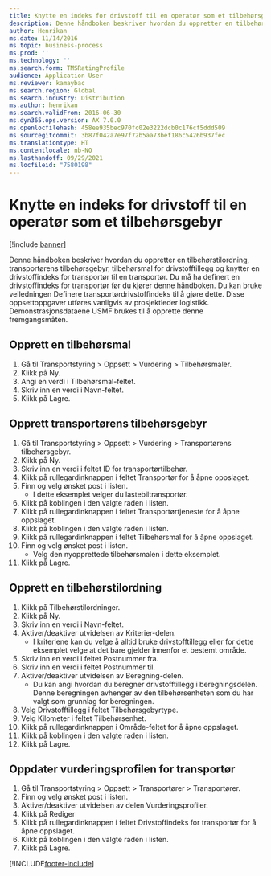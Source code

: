 ```yaml
---
title: Knytte en indeks for drivstoff til en operatør som et tilbehørsgebyr
description: Denne håndboken beskriver hvordan du oppretter en tilbehørstilordning, transportørens tilbehørsgebyr, tilbehørsmal for drivstofftillegg og knytter en drivstoffindeks for transportør til en transportør.
author: Henrikan
ms.date: 11/14/2016
ms.topic: business-process
ms.prod: ''
ms.technology: ''
ms.search.form: TMSRatingProfile
audience: Application User
ms.reviewer: kamaybac
ms.search.region: Global
ms.search.industry: Distribution
ms.author: henrikan
ms.search.validFrom: 2016-06-30
ms.dyn365.ops.version: AX 7.0.0
ms.openlocfilehash: 458ee935bec970fc02e3222dcb0c176cf5ddd509
ms.sourcegitcommit: 3b87f042a7e97f72b5aa73bef186c5426b937fec
ms.translationtype: HT
ms.contentlocale: nb-NO
ms.lasthandoff: 09/29/2021
ms.locfileid: "7580198"
---
```

# <a name="associate-a-fuel-index-with-a-carrier-as-an-accessorial-charge"></a>Knytte en indeks for drivstoff til en operatør som et tilbehørsgebyr

[!include [banner](../../includes/banner.md)]

Denne håndboken beskriver hvordan du oppretter en tilbehørstilordning, transportørens tilbehørsgebyr, tilbehørsmal for drivstofftillegg og knytter en drivstoffindeks for transportør til en transportør. Du må ha definert en drivstoffindeks for transportør før du kjører denne håndboken. Du kan bruke veiledningen Definere transportørdrivstoffindeks til å gjøre dette. Disse oppsettoppgaver utføres vanligvis av prosjektleder logistikk. Demonstrasjonsdataene USMF brukes til å opprette denne fremgangsmåten.


## <a name="create-an-accessorial-master"></a>Opprett en tilbehørsmal
1. Gå til Transportstyring > Oppsett > Vurdering > Tilbehørsmaler.
2. Klikk på Ny.
3. Angi en verdi i Tilbehørsmal-feltet.
4. Skriv inn en verdi i Navn-feltet.
5. Klikk på Lagre.

## <a name="create-a-carrier-accessorial-charge"></a>Opprett transportørens tilbehørsgebyr
1. Gå til Transportstyring > Oppsett > Vurdering > Transportørens tilbehørsgebyr.
2. Klikk på Ny.
3. Skriv inn en verdi i feltet ID for transportørtilbehør.
4. Klikk på rullegardinknappen i feltet Transportør for å åpne oppslaget.
5. Finn og velg ønsket post i listen.
    * I dette eksemplet velger du lastebiltransportør.  
6. Klikk på koblingen i den valgte raden i listen.
7. Klikk på rullegardinknappen i feltet Transportørtjeneste for å åpne oppslaget.
8. Klikk på koblingen i den valgte raden i listen.
9. Klikk på rullegardinknappen i feltet Tilbehørsmal for å åpne oppslaget.
10. Finn og velg ønsket post i listen.
    * Velg den nyopprettede tilbehørsmalen i dette eksemplet.  
11. Klikk på Lagre.

## <a name="create-an-accessorial-assignment"></a>Opprett en tilbehørstilordning
1. Klikk på Tilbehørstilordninger.
2. Klikk på Ny.
3. Skriv inn en verdi i Navn-feltet.
4. Aktiver/deaktiver utvidelsen av Kriterier-delen.
    * I kriteriene kan du velge å alltid bruke drivstofftillegg eller for dette eksemplet velge at det bare gjelder innenfor et bestemt område.  
5. Skriv inn en verdi i feltet Postnummer fra.
6. Skriv inn en verdi i feltet Postnummer til.
7. Aktiver/deaktiver utvidelsen av Beregning-delen.
    * Du kan angi hvordan du beregner drivstofftillegg i beregningsdelen. Denne beregningen avhenger av den tilbehørsenheten som du har valgt som grunnlag for beregningen.  
8. Velg Drivstofftillegg i feltet Tilbehørsgebyrtype.
9. Velg Kilometer i feltet Tilbehørsenhet.
10. Klikk på rullegardinknappen i Område-feltet for å åpne oppslaget.
11. Klikk på koblingen i den valgte raden i listen.
12. Klikk på Lagre.

## <a name="update-the-carrier-rating-profile"></a>Oppdater vurderingsprofilen for transportør
1. Gå til Transportstyring > Oppsett > Transportører > Transportører.
2. Finn og velg ønsket post i listen.
3. Aktiver/deaktiver utvidelsen av delen Vurderingsprofiler.
4. Klikk på Rediger
5. Klikk på rullegardinknappen i feltet Drivstoffindeks for transportør for å åpne oppslaget.
6. Klikk på koblingen i den valgte raden i listen.
7. Klikk på Lagre.



[!INCLUDE[footer-include](../../../includes/footer-banner.md)]